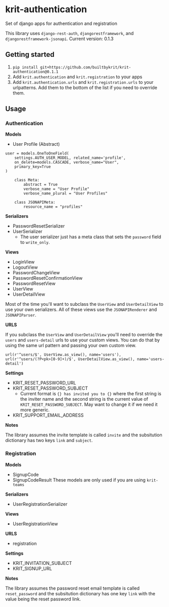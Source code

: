 # krit-authentication
Set of django apps for authentication and registration

This library uses `django-rest-auth`, `djangorestframework`, and `djangorestframework-jsonapi`.
Current version: 0.1.3

## Getting started

1. `pip install git+https://github.com/builtbykrit/krit-authentication@0.1.1`
2. Add `krit.authentication` and `krit.registration` to your apps
3. Add `krit.authentication.urls` and `krit.registration.urls` to your urlpatterns. Add them to the bottom of the list if you need to override them.

## Usage

### Authentication

**Models**
- User Profile (Abstract)
```
user = models.OneToOneField(
	settings.AUTH_USER_MODEL, related_name='profile',
	on_delete=models.CASCADE, verbose_name="User",
	primary_key=True
)

    class Meta:
        abstract = True
        verbose_name = "User Profile"
        verbose_name_plural = "User Profiles"

    class JSONAPIMeta:
        resource_name = "profiles"
```

**Serializers**
- PasswordResetSerializer
- UserSerializer
	- The user serializer just has a meta class that sets the `password` field to `write_only`.

**Views**
- LoginView
- LogoutView
- PasswordChangeView
- PasswordResetConfirmationView
- PasswordResetView
- UserView
- UserDetailView

Most of the time you'll want to subclass the `UserView` and `UserDetailView` to use your own serializers. All of these views use the `JSONAPIRenderer` and `JSONAPIParser`.

**URLS**

If you subclass the `UserView` and `UserDetailView` you'll need to override the `users` and `users-detail` urls to use your custom views. You can do that by using the same url pattern and passing your own custom view.
```
url(r'^users/$', UserView.as_view(), name='users'),
url(r'^users/(?P<pk>[0-9]+)/$', UserDetailView.as_view(), name='users-detail')
```

**Settings**
- KRIT_RESET_PASSWORD_URL
- KRIT_RESET_PASSWORD_SUBJECT
	- Current format is `{} has invited you to {}` where the first string is the inviter name and the second string is the current value of `KRIT_RESET_PASSWORD_SUBJECT`. May want to change it if we need it more generic.
- KRIT_SUPPORT_EMAIL_ADDRESS

**Notes**

The library assumes the invite template is called `invite` and the subsitution dictionary has two keys `link` and `subject`.

### Registration

**Models**
- SignupCode
- SignupCodeResult
These models are only used if you are using `krit-teams`

**Serializers**
- UserRegistrationSerializer

**Views**
- UserRegistrationView

**URLS**
- registration

**Settings**
- KRIT_INVITATION_SUBJECT
- KRIT_SIGNUP_URL

**Notes**

The library assumes the password reset email template is called `reset_password` and the subsitution dictionary has one key `link` with the value being the reset password link.
